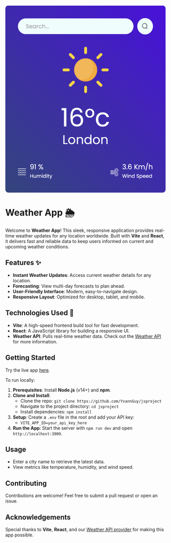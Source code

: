 **![Weather App Preview](src/assets/weatherimg.png)**

# Weather App 🌦️

Welcome to **Weather App**! This sleek, responsive application provides real-time weather updates for any location worldwide. Built with **Vite** and **React**, it delivers fast and reliable data to keep users informed on current and upcoming weather conditions.

## Features ✨

- **Instant Weather Updates**: Access current weather details for any location.
- **Forecasting**: View multi-day forecasts to plan ahead.
- **User-Friendly Interface**: Modern, easy-to-navigate design.
- **Responsive Layout**: Optimized for desktop, tablet, and mobile.

## Technologies Used 🔧

- **Vite**: A high-speed frontend build tool for fast development.
- **React**: A JavaScript library for building a responsive UI.
- **Weather API**: Pulls real-time weather data. Check out the [Weather API](https://openweathermap.org/current) for more information.

## Getting Started

Try the live app [here](https://example.com/your-live-app-link).

To run locally:

1. **Prerequisites**: Install **Node.js** (v14+) and **npm**.
2. **Clone and Install**:
   - Clone the repo: `git clone https://github.com/YvannGuy/jsproject`
   - Navigate to the project directory: `cd jsproject`
   - Install dependencies: `npm install`
3. **Setup**: Create a `.env` file in the root and add your API key:
   - `VITE_APP_ID=your_api_key_here`
4. **Run the App**: Start the server with `npm run dev` and open `http://localhost:3000`.

## Usage

- Enter a city name to retrieve the latest data.
- View metrics like temperature, humidity, and wind speed.

## Contributing

Contributions are welcome! Feel free to submit a pull request or open an issue.


## Acknowledgements

Special thanks to **Vite**, **React**, and our [Weather API provider](https://openweathermap.org) for making this app possible.